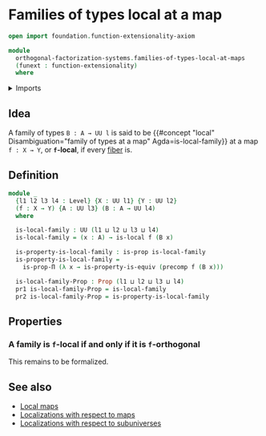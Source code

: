 # Families of types local at a map

```agda
open import foundation.function-extensionality-axiom

module
  orthogonal-factorization-systems.families-of-types-local-at-maps
  (funext : function-extensionality)
  where
```

<details><summary>Imports</summary>

```agda
open import foundation.dependent-pair-types
open import foundation.equivalences funext
open import foundation.precomposition-functions funext
open import foundation.propositions funext
open import foundation.universe-levels

open import orthogonal-factorization-systems.orthogonal-maps funext
open import orthogonal-factorization-systems.types-local-at-maps funext
```

</details>

## Idea

A family of types `B : A → UU l` is said to be
{{#concept "local" Disambiguation="family of types at a map" Agda=is-local-family}}
at a map `f : X → Y`, or **`f`-local**, if every
[fiber](foundation-core.fibers-of-maps.md) is.

## Definition

```agda
module _
  {l1 l2 l3 l4 : Level} {X : UU l1} {Y : UU l2}
  (f : X → Y) {A : UU l3} (B : A → UU l4)
  where

  is-local-family : UU (l1 ⊔ l2 ⊔ l3 ⊔ l4)
  is-local-family = (x : A) → is-local f (B x)

  is-property-is-local-family : is-prop is-local-family
  is-property-is-local-family =
    is-prop-Π (λ x → is-property-is-equiv (precomp f (B x)))

  is-local-family-Prop : Prop (l1 ⊔ l2 ⊔ l3 ⊔ l4)
  pr1 is-local-family-Prop = is-local-family
  pr2 is-local-family-Prop = is-property-is-local-family
```

## Properties

### A family is `f`-local if and only if it is `f`-orthogonal

This remains to be formalized.

## See also

- [Local maps](orthogonal-factorization-systems.maps-local-at-maps.md)
- [Localizations with respect to maps](orthogonal-factorization-systems.localizations-at-maps.md)
- [Localizations with respect to subuniverses](orthogonal-factorization-systems.localizations-at-subuniverses.md)
